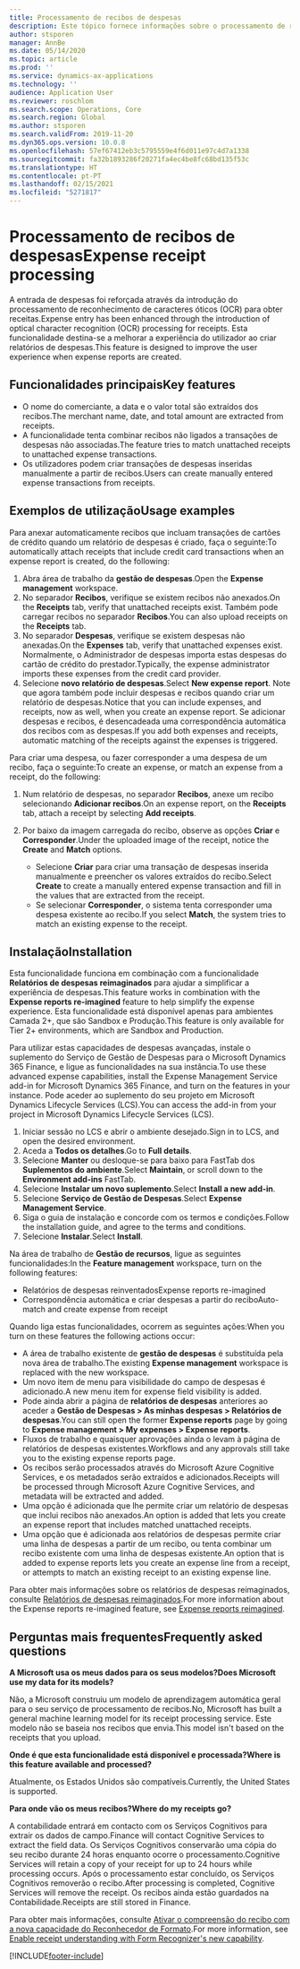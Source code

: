 ```yaml
---
title: Processamento de recibos de despesas
description: Este tópico fornece informações sobre o processamento de reconhecimento de caracteres óticos (OCR) para obter recibos. Esta funcionalidade destina-se a melhorar a experiência do utilizador ao criar relatórios de despesas no Microsoft Dynamics 365 Finance.
author: stsporen
manager: AnnBe
ms.date: 05/14/2020
ms.topic: article
ms.prod: ''
ms.service: dynamics-ax-applications
ms.technology: ''
audience: Application User
ms.reviewer: roschlom
ms.search.scope: Operations, Core
ms.search.region: Global
ms.author: stsporen
ms.search.validFrom: 2019-11-20
ms.dyn365.ops.version: 10.0.8
ms.openlocfilehash: 57ef67412eb3c5795559e4f6d011e97c4d7a1338
ms.sourcegitcommit: fa32b1893286f20271fa4ec4be8fc68bd135f53c
ms.translationtype: HT
ms.contentlocale: pt-PT
ms.lasthandoff: 02/15/2021
ms.locfileid: "5271817"
---
```

# <a name="expense-receipt-processing"></a><span data-ttu-id="39245-104">Processamento de recibos de despesas</span><span class="sxs-lookup"><span data-stu-id="39245-104">Expense receipt processing</span></span>

<span data-ttu-id="39245-105">A entrada de despesas foi reforçada através da introdução do processamento de reconhecimento de caracteres óticos (OCR) para obter receitas.</span><span class="sxs-lookup"><span data-stu-id="39245-105">Expense entry has been enhanced through the introduction of optical character recognition (OCR) processing for receipts.</span></span> <span data-ttu-id="39245-106">Esta funcionalidade destina-se a melhorar a experiência do utilizador ao criar relatórios de despesas.</span><span class="sxs-lookup"><span data-stu-id="39245-106">This feature is designed to improve the user experience when expense reports are created.</span></span>

## <a name="key-features"></a><span data-ttu-id="39245-107">Funcionalidades principais</span><span class="sxs-lookup"><span data-stu-id="39245-107">Key features</span></span>

- <span data-ttu-id="39245-108">O nome do comerciante, a data e o valor total são extraídos dos recibos.</span><span class="sxs-lookup"><span data-stu-id="39245-108">The merchant name, date, and total amount are extracted from receipts.</span></span>
- <span data-ttu-id="39245-109">A funcionalidade tenta combinar recibos não ligados a transações de despesas não associadas.</span><span class="sxs-lookup"><span data-stu-id="39245-109">The feature tries to match unattached receipts to unattached expense transactions.</span></span>
- <span data-ttu-id="39245-110">Os utilizadores podem criar transações de despesas inseridas manualmente a partir de recibos.</span><span class="sxs-lookup"><span data-stu-id="39245-110">Users can create manually entered expense transactions from receipts.</span></span>

## <a name="usage-examples"></a><span data-ttu-id="39245-111">Exemplos de utilização</span><span class="sxs-lookup"><span data-stu-id="39245-111">Usage examples</span></span>

<span data-ttu-id="39245-112">Para anexar automaticamente recibos que incluam transações de cartões de crédito quando um relatório de despesas é criado, faça o seguinte:</span><span class="sxs-lookup"><span data-stu-id="39245-112">To automatically attach receipts that include credit card transactions when an expense report is created, do the following:</span></span>

  1. <span data-ttu-id="39245-113">Abra área de trabalho da **gestão de despesas**.</span><span class="sxs-lookup"><span data-stu-id="39245-113">Open the **Expense management** workspace.</span></span>
  2. <span data-ttu-id="39245-114">No separador **Recibos**, verifique se existem recibos não anexados.</span><span class="sxs-lookup"><span data-stu-id="39245-114">On the **Receipts** tab, verify that unattached receipts exist.</span></span> <span data-ttu-id="39245-115">Também pode carregar recibos no separador **Recibos**.</span><span class="sxs-lookup"><span data-stu-id="39245-115">You can also upload receipts on the **Receipts** tab.</span></span>
  3. <span data-ttu-id="39245-116">No separador **Despesas**, verifique se existem despesas não anexadas.</span><span class="sxs-lookup"><span data-stu-id="39245-116">On the **Expenses** tab, verify that unattached expenses exist.</span></span> <span data-ttu-id="39245-117">Normalmente, o Administrador de despesas importa estas despesas do cartão de crédito do prestador.</span><span class="sxs-lookup"><span data-stu-id="39245-117">Typically, the expense administrator imports these expenses from the credit card provider.</span></span>
  4. <span data-ttu-id="39245-118">Selecione **novo relatório de despesas**.</span><span class="sxs-lookup"><span data-stu-id="39245-118">Select **New expense report**.</span></span> <span data-ttu-id="39245-119">Note que agora também pode incluir despesas e recibos quando criar um relatório de despesas.</span><span class="sxs-lookup"><span data-stu-id="39245-119">Notice that you can include expenses, and receipts, now as well, when you create an expense report.</span></span> <span data-ttu-id="39245-120">Se adicionar despesas e recibos, é desencadeada uma correspondência automática dos recibos com as despesas.</span><span class="sxs-lookup"><span data-stu-id="39245-120">If you add both expenses and receipts, automatic matching of the receipts against the expenses is triggered.</span></span>

<span data-ttu-id="39245-121">Para criar uma despesa, ou fazer corresponder a uma despesa de um recibo, faça o seguinte:</span><span class="sxs-lookup"><span data-stu-id="39245-121">To create an expense, or match an expense from a receipt, do the following:</span></span>

  1. <span data-ttu-id="39245-122">Num relatório de despesas, no separador **Recibos**, anexe um recibo selecionando **Adicionar recibos**.</span><span class="sxs-lookup"><span data-stu-id="39245-122">On an expense report, on the **Receipts** tab, attach a receipt by selecting **Add receipts**.</span></span>
  2. <span data-ttu-id="39245-123">Por baixo da imagem carregada do recibo, observe as opções **Criar** e **Corresponder**.</span><span class="sxs-lookup"><span data-stu-id="39245-123">Under the uploaded image of the receipt, notice the **Create** and **Match** options.</span></span>

      - <span data-ttu-id="39245-124">Selecione **Criar** para criar uma transação de despesas inserida manualmente e preencher os valores extraídos do recibo.</span><span class="sxs-lookup"><span data-stu-id="39245-124">Select **Create** to create a manually entered expense transaction and fill in the values that are extracted from the receipt.</span></span>
      - <span data-ttu-id="39245-125">Se selecionar **Corresponder**, o sistema tenta corresponder uma despesa existente ao recibo.</span><span class="sxs-lookup"><span data-stu-id="39245-125">If you select **Match**, the system tries to match an existing expense to the receipt.</span></span>

## <a name="installation"></a><span data-ttu-id="39245-126">Instalação</span><span class="sxs-lookup"><span data-stu-id="39245-126">Installation</span></span>

<span data-ttu-id="39245-127">Esta funcionalidade funciona em combinação com a funcionalidade **Relatórios de despesas reimaginados** para ajudar a simplificar a experiência de despesas.</span><span class="sxs-lookup"><span data-stu-id="39245-127">This feature works in combination with the **Expense reports re-imagined** feature to help simplify the expense experience.</span></span> <span data-ttu-id="39245-128">Esta funcionalidade está disponível apenas para ambientes Camada 2+, que são Sandbox e Produção.</span><span class="sxs-lookup"><span data-stu-id="39245-128">This feature is only available for Tier 2+ environments, which are Sandbox and Production.</span></span>

<span data-ttu-id="39245-129">Para utilizar estas capacidades de despesas avançadas, instale o suplemento do Serviço de Gestão de Despesas para o Microsoft Dynamics 365 Finance, e ligue as funcionalidades na sua instância.</span><span class="sxs-lookup"><span data-stu-id="39245-129">To use these advanced expense capabilities, install the Expense Management Service add-in for Microsoft Dynamics 365 Finance, and turn on the features in your instance.</span></span> <span data-ttu-id="39245-130">Pode aceder ao suplemento do seu projeto em Microsoft Dynamics Lifecycle Services (LCS).</span><span class="sxs-lookup"><span data-stu-id="39245-130">You can access the add-in from your project in Microsoft Dynamics Lifecycle Services (LCS).</span></span>

1. <span data-ttu-id="39245-131">Iniciar sessão no LCS e abrir o ambiente desejado.</span><span class="sxs-lookup"><span data-stu-id="39245-131">Sign in to LCS, and open the desired environment.</span></span>
2. <span data-ttu-id="39245-132">Aceda a **Todos os detalhes**.</span><span class="sxs-lookup"><span data-stu-id="39245-132">Go to **Full details**.</span></span>
3. <span data-ttu-id="39245-133">Selecione **Manter** ou desloque-se para baixo para FastTab dos **Suplementos do ambiente**.</span><span class="sxs-lookup"><span data-stu-id="39245-133">Select **Maintain**, or scroll down to the **Environment add-ins** FastTab.</span></span>
4. <span data-ttu-id="39245-134">Selecione **Instalar um novo suplemento**.</span><span class="sxs-lookup"><span data-stu-id="39245-134">Select **Install a new add-in**.</span></span>
5. <span data-ttu-id="39245-135">Selecione **Serviço de Gestão de Despesas**.</span><span class="sxs-lookup"><span data-stu-id="39245-135">Select **Expense Management Service**.</span></span>
6. <span data-ttu-id="39245-136">Siga o guia de instalação e concorde com os termos e condições.</span><span class="sxs-lookup"><span data-stu-id="39245-136">Follow the installation guide, and agree to the terms and conditions.</span></span>
7. <span data-ttu-id="39245-137">Selecione **Instalar**.</span><span class="sxs-lookup"><span data-stu-id="39245-137">Select **Install**.</span></span>

<span data-ttu-id="39245-138">Na área de trabalho de **Gestão de recursos**, ligue as seguintes funcionalidades:</span><span class="sxs-lookup"><span data-stu-id="39245-138">In the **Feature management** workspace, turn on the following features:</span></span>

- <span data-ttu-id="39245-139">Relatórios de despesas reinventados</span><span class="sxs-lookup"><span data-stu-id="39245-139">Expense reports re-imagined</span></span>
- <span data-ttu-id="39245-140">Correspondência automática e criar despesas a partir do recibo</span><span class="sxs-lookup"><span data-stu-id="39245-140">Auto-match and create expense from receipt</span></span>

<span data-ttu-id="39245-141">Quando liga estas funcionalidades, ocorrem as seguintes ações:</span><span class="sxs-lookup"><span data-stu-id="39245-141">When you turn on these features the following actions occur:</span></span>

- <span data-ttu-id="39245-142">A área de trabalho existente de **gestão de despesas** é substituída pela nova área de trabalho.</span><span class="sxs-lookup"><span data-stu-id="39245-142">The existing **Expense management** workspace is replaced with the new workspace.</span></span>
- <span data-ttu-id="39245-143">Um novo item de menu para visibilidade do campo de despesas é adicionado.</span><span class="sxs-lookup"><span data-stu-id="39245-143">A new menu item for expense field visibility is added.</span></span>
- <span data-ttu-id="39245-144">Pode ainda abrir a página de **relatórios de despesas** anteriores ao aceder a **Gestão de Despesas > As minhas despesas > Relatórios de despesas**.</span><span class="sxs-lookup"><span data-stu-id="39245-144">You can still open the former **Expense reports** page by going to **Expense management > My expenses > Expense reports**.</span></span>
- <span data-ttu-id="39245-145">Fluxos de trabalho e quaisquer aprovações ainda o levam à página de relatórios de despesas existentes.</span><span class="sxs-lookup"><span data-stu-id="39245-145">Workflows and any approvals still take you to the existing expense reports page.</span></span>
- <span data-ttu-id="39245-146">Os recibos serão processados através do Microsoft Azure Cognitive Services, e os metadados serão extraídos e adicionados.</span><span class="sxs-lookup"><span data-stu-id="39245-146">Receipts will be processed through Microsoft Azure Cognitive Services, and metadata will be extracted and added.</span></span>
- <span data-ttu-id="39245-147">Uma opção é adicionada que lhe permite criar um relatório de despesas que inclui recibos não anexados.</span><span class="sxs-lookup"><span data-stu-id="39245-147">An option is added that lets you create an expense report that includes matched unattached receipts.</span></span>
- <span data-ttu-id="39245-148">Uma opção que é adicionada aos relatórios de despesas permite criar uma linha de despesas a partir de um recibo, ou tenta combinar um recibo existente com uma linha de despesas existente.</span><span class="sxs-lookup"><span data-stu-id="39245-148">An option that is added to expense reports lets you create an expense line from a receipt, or attempts to match an existing receipt to an existing expense line.</span></span>

<span data-ttu-id="39245-149">Para obter mais informações sobre os relatórios de despesas reimaginados, consulte [Relatórios de despesas reimaginados](ExpenseWorkspaceNew.md).</span><span class="sxs-lookup"><span data-stu-id="39245-149">For more information about the Expense reports re-imagined feature, see [Expense reports reimagined](ExpenseWorkspaceNew.md).</span></span>

## <a name="frequently-asked-questions"></a><span data-ttu-id="39245-150">Perguntas mais frequentes</span><span class="sxs-lookup"><span data-stu-id="39245-150">Frequently asked questions</span></span>

<span data-ttu-id="39245-151">**A Microsoft usa os meus dados para os seus modelos?**</span><span class="sxs-lookup"><span data-stu-id="39245-151">**Does Microsoft use my data for its models?**</span></span>

<span data-ttu-id="39245-152">Não, a Microsoft construiu um modelo de aprendizagem automática geral para o seu serviço de processamento de recibos.</span><span class="sxs-lookup"><span data-stu-id="39245-152">No, Microsoft has built a general machine learning model for its receipt processing service.</span></span> <span data-ttu-id="39245-153">Este modelo não se baseia nos recibos que envia.</span><span class="sxs-lookup"><span data-stu-id="39245-153">This model isn't based on the receipts that you upload.</span></span>

<span data-ttu-id="39245-154">**Onde é que esta funcionalidade está disponível e processada?**</span><span class="sxs-lookup"><span data-stu-id="39245-154">**Where is this feature available and processed?**</span></span>

<span data-ttu-id="39245-155">Atualmente, os Estados Unidos são compatíveis.</span><span class="sxs-lookup"><span data-stu-id="39245-155">Currently, the United States is supported.</span></span>

<span data-ttu-id="39245-156">**Para onde vão os meus recibos?**</span><span class="sxs-lookup"><span data-stu-id="39245-156">**Where do my receipts go?**</span></span>

<span data-ttu-id="39245-157">A contabilidade entrará em contacto com os Serviços Cognitivos para extrair os dados de campo.</span><span class="sxs-lookup"><span data-stu-id="39245-157">Finance will contact Cognitive Services to extract the field data.</span></span> <span data-ttu-id="39245-158">Os Serviços Cognitivos conservarão uma cópia do seu recibo durante 24 horas enquanto ocorre o processamento.</span><span class="sxs-lookup"><span data-stu-id="39245-158">Cognitive Services will retain a copy of your receipt for up to 24 hours while processing occurs.</span></span> <span data-ttu-id="39245-159">Após o processamento estar concluído, os Serviços Cognitivos removerão o recibo.</span><span class="sxs-lookup"><span data-stu-id="39245-159">After processing is completed, Cognitive Services will remove the receipt.</span></span> <span data-ttu-id="39245-160">Os recibos ainda estão guardados na Contabilidade.</span><span class="sxs-lookup"><span data-stu-id="39245-160">Receipts are still stored in Finance.</span></span>

<span data-ttu-id="39245-161">Para obter mais informações, consulte [Ativar o compreensão do recibo com a nova capacidade do Reconhecedor de Formato](https://azure.microsoft.com/blog/enable-receipt-understanding-with-form-recognizer-s-new-capability/).</span><span class="sxs-lookup"><span data-stu-id="39245-161">For more information, see [Enable receipt understanding with Form Recognizer's new capability](https://azure.microsoft.com/blog/enable-receipt-understanding-with-form-recognizer-s-new-capability/).</span></span>


[!INCLUDE[footer-include](../includes/footer-banner.md)]